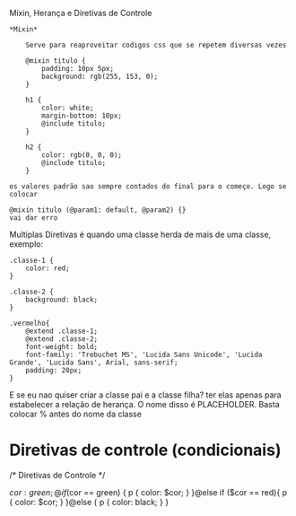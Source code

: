 Mixin, Herança e Diretivas de Controle

    *Mixin*

        Serve para reaproveitar codigos css que se repetem diversas vezes

        @mixin titulo {
            padding: 10px 5px;
            background: rgb(255, 153, 0);
        }

        h1 {
            color: white;
            margin-bottom: 10px;
            @include titulo;
        }

        h2 {
            color: rgb(0, 0, 0);
            @include titulo;
        }

    os valores padrão sao sempre contados do final para o começo. Logo se colocar
     
    @mixin titulo (@param1: default, @param2) {}
    vai dar erro


Multiplas Diretivas é quando uma classe herda de mais de uma classe, exemplo:
        
    .classe-1 {
        color: red;
    }

    .classe-2 {
        background: black;
    }

    .vermelho{
        @extend .classe-1;
        @extend .classe-2;
        font-weight: bold;
        font-family: 'Trebuchet MS', 'Lucida Sans Unicode', 'Lucida Grande', 'Lucida Sans', Arial, sans-serif;
        padding: 20px;
    }

E se eu nao quiser criar a classe pai e a classe filha? ter elas apenas para estabelecer a relação de herança. O nome disso é PLACEHOLDER. Basta colocar % antes do nome da classe

# Diretivas de controle (condicionais)

/* Diretivas de Controle */

$cor: green;
@if ($cor == green) {
    p {
        color: $cor;
    }
}@else if ($cor == red){
    p {
        color: $cor;
    }
}@else {
    p {
        color: black;
    }
}